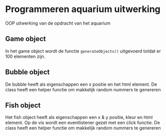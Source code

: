 # Programmeren aquarium uitwerking
OOP uitwerking van de opdracht van het aquarium

## Game object
In het game object wordt de functie `generateObjects()` uitgevoerd totdat er 100 elementen zijn.

## Bubble object
De bubble heeft als eigenschappen een x positie en het html element. De class heeft een helper functie om makkelijk random nummers te genereren

## Fish object
Het fish object heeft als eigenschappen een x & y positie, kleur en html element. Op de vis wordt een eventlistener gezet met een click functie. De class heeft een helper functie om makkelijk random nummers te genereren